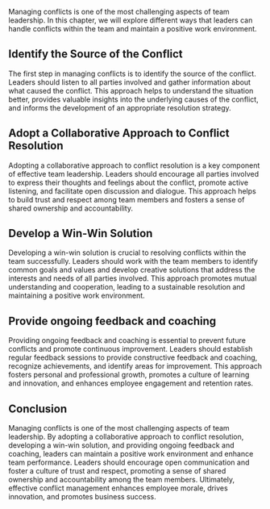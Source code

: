 

Managing conflicts is one of the most challenging aspects of team leadership. In this chapter, we will explore different ways that leaders can handle conflicts within the team and maintain a positive work environment.

## Identify the Source of the Conflict

The first step in managing conflicts is to identify the source of the conflict. Leaders should listen to all parties involved and gather information about what caused the conflict. This approach helps to understand the situation better, provides valuable insights into the underlying causes of the conflict, and informs the development of an appropriate resolution strategy.

## Adopt a Collaborative Approach to Conflict Resolution

Adopting a collaborative approach to conflict resolution is a key component of effective team leadership. Leaders should encourage all parties involved to express their thoughts and feelings about the conflict, promote active listening, and facilitate open discussion and dialogue. This approach helps to build trust and respect among team members and fosters a sense of shared ownership and accountability.

## Develop a Win-Win Solution

Developing a win-win solution is crucial to resolving conflicts within the team successfully. Leaders should work with the team members to identify common goals and values and develop creative solutions that address the interests and needs of all parties involved. This approach promotes mutual understanding and cooperation, leading to a sustainable resolution and maintaining a positive work environment.

## Provide ongoing feedback and coaching

Providing ongoing feedback and coaching is essential to prevent future conflicts and promote continuous improvement. Leaders should establish regular feedback sessions to provide constructive feedback and coaching, recognize achievements, and identify areas for improvement. This approach fosters personal and professional growth, promotes a culture of learning and innovation, and enhances employee engagement and retention rates.

## Conclusion

Managing conflicts is one of the most challenging aspects of team leadership. By adopting a collaborative approach to conflict resolution, developing a win-win solution, and providing ongoing feedback and coaching, leaders can maintain a positive work environment and enhance team performance. Leaders should encourage open communication and foster a culture of trust and respect, promoting a sense of shared ownership and accountability among the team members. Ultimately, effective conflict management enhances employee morale, drives innovation, and promotes business success.
